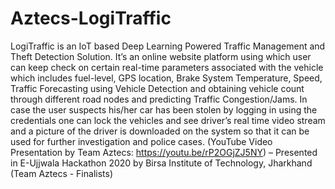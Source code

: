 # Aztecs-LogiTraffic
LogiTraffic is an IoT based Deep Learning Powered Traffic Management and Theft Detection Solution. It’s an online website platform using which user can keep check on certain real-time parameters associated with the vehicle which includes fuel-level, GPS location, Brake System Temperature, Speed, Traffic Forecasting using Vehicle Detection and obtaining vehicle count through different road nodes and predicting Traffic Congestion/Jams. In case the user suspects his/her car has been stolen by logging in using the credentials one can lock the vehicles and see driver’s real time video stream and a picture of the driver is downloaded on the system so that it can be used for further investigation and police cases. (YouTube Video Presentation by Team Aztecs: https://youtu.be/rP2OGjZJ5NY) – Presented in E-Ujjwala Hackathon 2020 by Birsa Institute of Technology, Jharkhand (Team Aztecs - Finalists)
